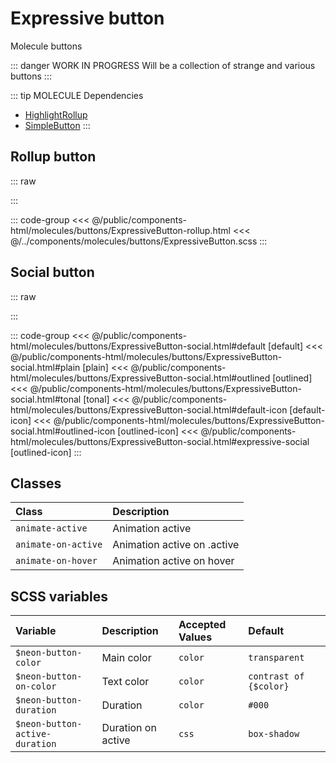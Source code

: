 # Expressive button
<Badge type="tip">Molecule</Badge> <Badge type="info">buttons</Badge>

::: danger WORK IN PROGRESS
Will be a collection of strange and various buttons
:::

::: tip MOLECULE Dependencies
- [HighlightRollup](/atoms/highlights/HighlightRollup)
- [SimpleButton](/atoms/buttons/SimpleButton)
:::


## Rollup button

::: raw
<div class="dev-section">
    <!--@include: ../../public/components-html/molecules/buttons/ExpressiveButton-rollup.html -->
</div>
:::

::: code-group
<<< @/public/components-html/molecules/buttons/ExpressiveButton-rollup.html
<<< @/../components/molecules/buttons/ExpressiveButton.scss
:::

## Social button

::: raw
<div class="dev-section">
    <!--@include: ../../public/components-html/molecules/buttons/ExpressiveButton-social.html -->
</div>
:::

::: code-group
<<< @/public/components-html/molecules/buttons/ExpressiveButton-social.html#default [default]
<<< @/public/components-html/molecules/buttons/ExpressiveButton-social.html#plain [plain]
<<< @/public/components-html/molecules/buttons/ExpressiveButton-social.html#outlined [outlined]
<<< @/public/components-html/molecules/buttons/ExpressiveButton-social.html#tonal [tonal]
<<< @/public/components-html/molecules/buttons/ExpressiveButton-social.html#default-icon [default-icon]
<<< @/public/components-html/molecules/buttons/ExpressiveButton-social.html#outlined-icon [outlined-icon]
<<< @/public/components-html/molecules/buttons/ExpressiveButton-social.html#expressive-social [outlined-icon]
:::


## Classes

| Class                    | Description                 |
|:-------------------------|:----------------------------|
| `animate-active`         | Animation active            |
| `animate-on-active`      | Animation active on .active |
| `animate-on-hover`       | Animation active on hover   |

## SCSS variables

| Variable                        | Description        | Accepted Values | Default                |
|:--------------------------------|:-------------------|:----------------|:-----------------------|
| `$neon-button-color`            | Main color         | `color`         | `transparent`          |
| `$neon-button-on-color`         | Text color         | `color`         | `contrast of {$color}` |
| `$neon-button-duration`         | Duration           | `color`         | `#000`                 |
| `$neon-button-active-duration`  | Duration on active | `css`           | `box-shadow`           |

<style lang="scss">
@import "docs/theme.scss";
@include guebbit-include-colors(("brand"), ("border", "pseudo", "hover"));

$expressive-button-primary: $primary-color;
$expressive-button-secondary: $secondary-color;

@import "components/molecules/buttons/ExpressiveButton.scss";
</style>